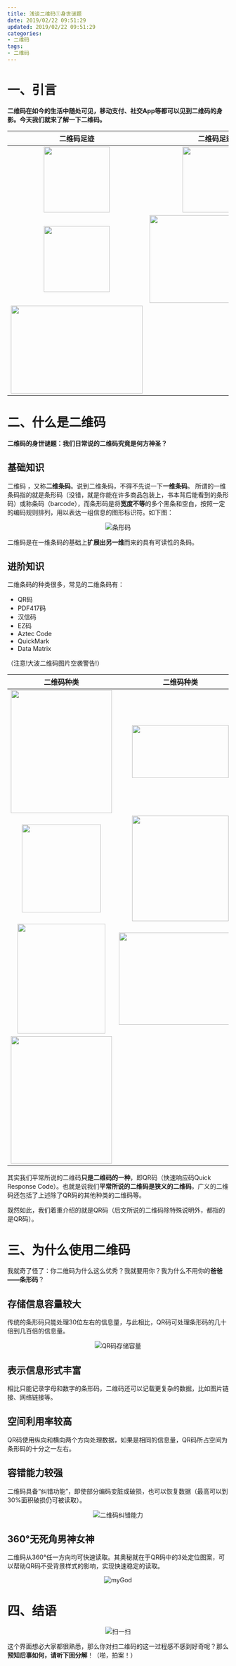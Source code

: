 ```yaml
---
title: 浅谈二维码①身世谜题
date: 2019/02/22 09:51:29
updated: 2019/02/22 09:51:29
categories:
- 二维码 
tags:
- 二维码
---
```


# 一、引言

**二维码在如今的生活中随处可见，移动支付、社交App等都可以见到二维码的身影。今天我们就来了解一下二维码。**

|                                                  二维码足迹                                                  |                                                     二维码足迹                                                     |
|:-------------------------------------------------------------------------------------------------------:|:-------------------------------------------------------------------------------------------------------------:|
| <div align=center><img width="150" height="150" src="/assert/img/qrcode/baseinfo/qrcodeShy.png"/></div> | <div align=center><img width="150" height="150" src="/assert/img/qrcode/baseinfo/qrcodeBeautiful.png"/></div> |
|   <div align=center><img width="150" height="150" src="/assert/img/qrcode/baseinfo/mywx.jpg"/></div>    |    <div align=center><img width="300" height="200" src="/assert/img/qrcode/baseinfo/qrcodeCat.png"/></div>    |
|                                                        <div align=center><img width="300" height="200" src="/assert/img/qrcode/baseinfo/qrcodeGif.gif"/></div>                                                         ||

# 二、什么是二维码

**二维码的身世谜题：我们日常说的二维码究竟是何方神圣？**

## 基础知识

二维码 ，又称**二维条码**。说到二维条码，不得不先说一下**一维条码**。
所谓的一维条码指的就是条形码（没错，就是你能在许多商品包装上，书本背后能看到的条形码）或称条码（barcode），而条形码是将**宽度不等**的多个黑条和空白，按照一定的编码规则排列，用以表达一组信息的图形标识符。如下图：
 
<center>

![条形码](/assert/img/qrcode/baseinfo/barcode.jpg)

</center>

二维码是在一维条码的基础上**扩展出另一维**而来的具有可读性的条码。

## 进阶知识

二维条码的种类很多，常见的二维条码有：

* QR码
* PDF417码
* 汉信码
* EZ码
* Aztec Code
* QuickMark
* Data Matrix

（注意!大波二维码图片空袭警告!）

|                                                  二维码种类                                                   |                                                    二维码种类                                                    |
|:--------------------------------------------------------------------------------------------------------:|:-----------------------------------------------------------------------------------------------------------:|
|   <div align=center><img width="230" height="280" src="/assert/img/qrcode/baseinfo/qrcode.jpg"/></div>   |    <div align=center><img width="220" height="120" src="/assert/img/qrcode/baseinfo/pdf417.jpg"/></div>     |
|    <div align=center><img width="180" height="200" src="/assert/img/qrcode/baseinfo/汉信码.jpg"/></div>     |    <div align=center><img width="220" height="240" src="/assert/img/qrcode/baseinfo/ezcode.jpg"/></div>     |
| <div align=center><img width="200" height="250" src="/assert/img/qrcode/baseinfo/azteccode.jpg"/></div>  | <div align=center><img width="280" height="210" src="/assert/img/qrcode/baseinfo/quickmarkcode.jpg"/></div> |
| <div align=center><img width="230" height="290" src="/assert/img/qrcode/baseinfo/datamatrix.jpg"/></div> |                                                                                                             |

其实我们平常所说的二维码**只是二维码的一种**，即QR码（快速响应码Quick Response Code）。也就是说我们**平常所说的二维码是狭义的二维码**，广义的二维码还包括了上述除了QR码的其他种类的二维码等。

既然如此，我们着重介绍的就是QR码（后文所说的二维码除特殊说明外，都指的是QR码）。

# 三、为什么使用二维码

我就奇了怪了：你二维码为什么这么优秀？我就要用你？我为什么不用你的**爸爸——条形码**？

## 存储信息容量较大

传统的条形码只能处理30位左右的信息量，与此相比，QR码可处理条形码的几十倍到几百倍的信息量。

<center>

![QR码存储容量](/assert/img/qrcode/baseinfo/qrcodestore.jpg)

</center>

## 表示信息形式丰富

相比只能记录字母和数字的条形码，二维码还可以记载更复杂的数据，比如图片链接、网络链接等。

## 空间利用率较高

QR码使用纵向和横向两个方向处理数据，如果是相同的信息量，QR码所占空间为条形码的十分之一左右。

## 容错能力较强

二维码具备“纠错功能”，即使部分编码变脏或破损，也可以恢复数据（最高可以到30%面积破损仍可被读取）。

<center>

![二维码纠错能力](/assert/img/qrcode/baseinfo/qrcodeerrorlevel.jpg)

</center>

## 360°无死角男神女神

二维码从360°任一方向均可快速读取。其奥秘就在于QR码中的3处定位图案，可以帮助QR码不受背景样式的影响，实现快速稳定的读取。

<center>

![myGod](/assert/img/qrcode/baseinfo/myGod.gif)

</center>

# 四、结语

<center>

![扫一扫](/assert/img/qrcode/baseinfo/wxscan.jpg)

</center>

这个界面想必大家都很熟悉，那么你对扫二维码的这一过程感不感到好奇呢？那么**预知后事如何，请听下回分解**！（啪，拍案！）

